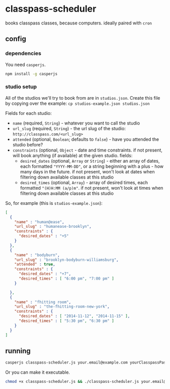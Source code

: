 # classpass-scheduler

books classpass classes, because computers. ideally paired with `cron`

## config

### dependencies

You need `casperjs`.

```bash
npm install -g casperjs
```

### studio setup

All of the studios we'll try to book from are in `studios.json`. Create this file by copying over the example: `cp studios-example.json studios.json`

Fields for each studio:

- `name` (required, `String`) - whatever you want to call the studio
- `url_slug` (required, `String`) - the url slug of the studio: `http://classpass.com/<url_slug>`
- `attended` (optional, `Boolean`; defaults to `false`) - have you attended the studio before?
- `constraints` (optional, `Object` - date and time constraints. if not present, will book anything (if available) at the given studio. fields:
    - `desired_dates` (optional, `Array` or `String`) - either an array of dates, each formatted `"YYYY-MM-DD"`, or a string beginning with a plus - how many days in the future. if not present, won't look at dates when filtering down available classes at this studio
    - `desired_times` (optional, `Array`) - array of desired times, each formatted `"(H)H:MM (a/p)m"`. if not present, won't look at times when filtering down available classes at this studio

So, for example (this is `studios-example.json`):

```json
[
  {
    "name" : "human@ease",
    "url_slug" : "humanease-brooklyn",
    "constraints" : {
      "desired_dates" : "+5"
    }
  },
  {
    "name" : "bodyburn",
    "url_slug" : "brooklyn-bodyburn-williamsburg",
    "attended" : true,
    "constraints" : {
      "desired_dates" : "+7",
      "desired_times" : [ "6:00 pm", "7:00 pm" ]
    }

  },
  {
    "name" : "fhitting room",
    "url_slug" : "the-fhitting-room-new-york",
    "constraints" : {
      "desired_dates" : [ "2014-11-12", "2014-11-15" ],
      "desired_times" : [ "5:30 pm", "6:30 pm" ]
    }
  }
]

```


## running

```bash
casperjs classpass-scheduler.js your.email@example.com yourClasspassPassword
```

Or you can make it executable.
```bash
chmod +x classpass-scheduler.js && ./classpass-scheduler.js your.email@example.com yourClasspassPassword
```
